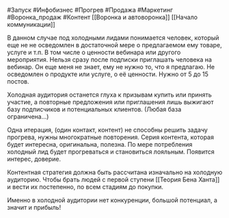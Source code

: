 #Запуск #Инфобизнес #Прогрев #Продажа #Маркетинг #Воронка_продаж #Контент 
[[Воронка и автоворонка]]
[[Начало коммуникации]]

В данном случае под холодными лидами понимается человек, который еще не не осведомлен в достаточной мере о предлагаемом ему товаре, услуге и т.п. В том числе о ценности вебинара или другого мероприятия.
Нельзя сразу после подписки приглашать человека на вебинар. Он еще меня не знает, ему не нужно то, что я предлагаю. Не осведомлен о продукте или услуге, о её ценности. Нужно от 5 до 15 постов.

Холодная аудитория останется глуха к призывам купить или принять участие, а повторные предложения или приглашения лишь выжигают базу подписчиков и потенциальных клиентов. (Любая база ограничена...)

Одна итерация, (один контакт, контент) не способны решить задачу прогрева, нужны многократные повторения. Серия контента, которая будет интересна, оригинальна, полезна. По мере потребления холодный лид будет прогреваться и становиться лояльным. Появится интерес, доверие.

Контентная стратегия должна быть рассчитана изначально на холодную аудиторию. Чтобы брать людей с первой ступени [[Теория Бена Ханта]] и вести их постепенно, по всем стадиям до покупки.

Именно в холодной аудитории нет конкуренции, большой потенциал, а значит и прибыль!
